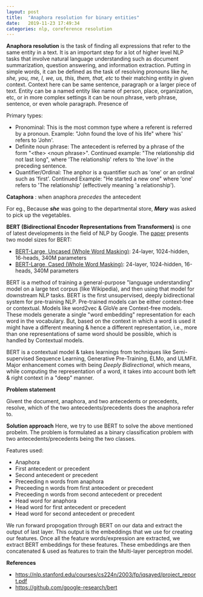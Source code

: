 ```yaml
---
layout: post
title:  "Anaphora resolution for binary entities"
date:   2019-11-23 17:49:34
categories: nlp, coreference resolution
---
```


**Anaphora resolution** is the task of finding all expressions that refer to the same entity in a text. It is an important step for a lot of higher level NLP tasks that involve natural language understanding such as document summarization, question answering, and information extraction. Putting in simple words, it can be defined as the task of resolving pronouns like *he, she, you, me, I, we, us, this, them, that, etc* to their matching entity in given context. Context here can be same sentence, paragraph or a larger piece of text.
Entity can be a named entity like name of person, place, organization, etc, or in more complex settings it can be noun phrase, verb phrase, sentence, or even whole paragraph.
Presence of 

Primary types: 

- Pronominal: This is the most common type where a referent is referred by a pronoun.
Example: "John found the love of his life" where 'his' refers to 'John'.
- Definite noun phrase: The antecedent is referred by a phrase of the form "\<the\> \<noun phrase\>".
Continued example: "The relationship did not last long", where 'The relationship' refers
to 'the love' in the preceding sentence.
- Quantifier/Ordinal: The anphor is a quantifier such as 'one' or an ordinal such as 'first'.
Continued Example: "He started a new one" where 'one' refers to 'The relationship'
(effectively meaning 'a relationship').

**Cataphora** : when anaphora *precedes* the antecedent 

For eg.,
Because ***she*** was going to the departmental store, ***Mary*** was asked to pick up the vegetables.

**BERT (Bidirectional Encoder Representations from Transformers)** is one of latest developments in the field of NLP by Google.
The [paper](https://arxiv.org/pdf/1810.04805.pdf) presents two model sizes for BERT:

- [BERT-Large, Uncased (Whole Word Masking)][BERT_Large_Uncased]: 24-layer, 1024-hidden, 16-heads, 340M parameters
- [BERT-Large, Cased (Whole Word Masking)][BERT_Large_Cased]: 24-layer, 1024-hidden, 16-heads, 340M parameters

BERT is a method of training a general-purpose "language understanding" model on a large text corpus (like Wikipedia), and then using that model for downstream NLP tasks. BERT is the first unsupervised, deeply bidirectional system for pre-training NLP. Pre-trained models can be either context-free or contextual. Models like word2vec & GloVe are Context-free models. These models generate a single "word embedding" representation for each word in the vocabulary. But, based on the context in which a word is used it might have a different meaning & hence a different representation, i.e., more than one representations of same word should be possible, which is handled by Contextual models.

BERT is a contextual model & takes learnings from techniques like Semi-supervised Sequence Learning, Generative Pre-Training, ELMo, and ULMFit. Major enhancement comes with being *Deeply Bidirectional*, which means, while computing the representation of a word, it takes into account both left & right context in a "deep" manner.

**Problem statement**

Givent the document, anaphora, and two antecedents or precedents, resolve, which of the two antecedents/precedents does the anaphora refer to. 

**Solution approach**
Here, we try to use BERT to solve the above mentioned probelm. The problem is formulated as a binary classification problem with two antecedents/precedents being the two classes.

Features used:
- Anaphora
- First antecedent or precedent
- Second antecedent or precedent
- Preceeding n words from anaphora
- Preceeding n words from first antecedent or precedent
- Preceeding n words from second antecedent or precedent
- Head word for anaphora
- Head word for first antecedent or precedent
- Head word for second antecedent or precedent

We run forward propogation through BERT on our data and extract the output of last layer. This output is the embeddings that we use for creating our features. Once all the feature words/expression are extracted, we extract BERT embeddings for these features. These embeddings are then concatenated & used as features to train the Multi-layer perceptron model.


**References**
- https://nlp.stanford.edu/courses/cs224n/2003/fp/iqsayed/project_report.pdf
- https://github.com/google-research/bert

[BERT_Large_Uncased]: https://storage.googleapis.com/bert_models/2019_05_30/wwm_uncased_L-24_H-1024_A-16.zip
[BERT_Large_Cased]: https://storage.googleapis.com/bert_models/2019_05_30/wwm_cased_L-24_H-1024_A-16.zip
